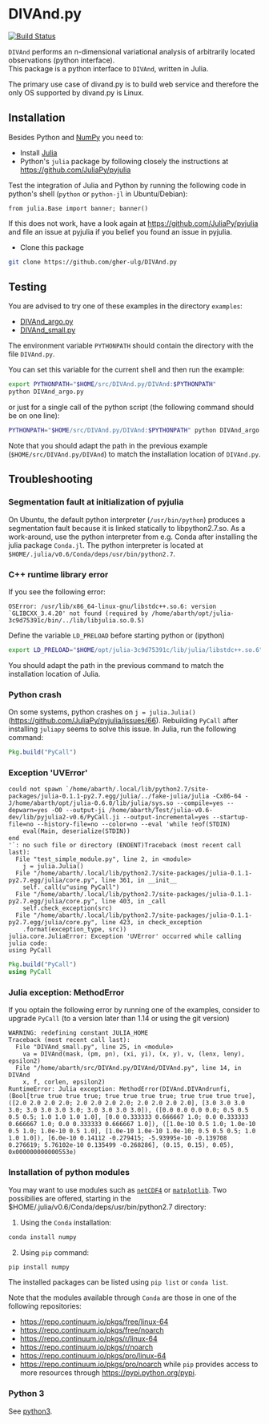 # DIVAnd.py

[![Build Status](https://travis-ci.org/gher-ulg/DIVAnd.py.svg?branch=master)](https://travis-ci.org/gher-ulg/DIVAnd.py)

`DIVAnd` performs an n-dimensional variational analysis of arbitrarily located observations (python interface).<br>
This package is a python interface to `DIVAnd`, written in Julia.

The primary use case of divand.py is to build web service and therefore the only OS supported by divand.py is Linux. 

## Installation

Besides Python and [NumPy](http://www.numpy.org/) you need to:

* Install [Julia](http://julialang.org/downloads/)
* Python's `julia` package by following closely the instructions at https://github.com/JuliaPy/pyjulia


Test the integration of Julia and Python by running the following code in python's shell (`python` or `python-jl` in Ubuntu/Debian):

```
from julia.Base import banner; banner()
```

If this does not work, have a look again at https://github.com/JuliaPy/pyjulia and file an issue at pyjulia if you belief you found an issue in pyjulia.

* Clone this package

```bash
git clone https://github.com/gher-ulg/DIVAnd.py
```

## Testing

You are advised to try one of these examples in the directory `examples`:

* [DIVAnd_argo.py](https://github.com/gher-ulg/DIVAnd.py/blob/master/examples/DIVAnd_argo.py)
* [DIVAnd_small.py](https://github.com/gher-ulg/DIVAnd.py/blob/master/examples/DIVAnd_small.py)

The environment variable `PYTHONPATH` should contain the directory with the file `DIVAnd.py`.

You can set this variable for the current shell and then run the example:

```bash
export PYTHONPATH="$HOME/src/DIVAnd.py/DIVAnd:$PYTHONPATH"
python DIVAnd_argo.py
```

or just for a single call of the python script (the following command should be on one line):

```bash
PYTHONPATH="$HOME/src/DIVAnd.py/DIVAnd:$PYTHONPATH" python DIVAnd_argo.py
```

Note that you should adapt the path in the previous example (`$HOME/src/DIVAnd.py/DIVAnd`) to match the installation location of `DIVAnd.py`.


## Troubleshooting

### Segmentation fault at initialization of pyjulia

On Ubuntu, the default python interpreter (`/usr/bin/python`) produces a segmentation fault because it is linked statically to libpython2.7.so. As a work-around, use the python interpreter from e.g. Conda after installing the julia package `Conda.jl`. The python interpreter is located at `$HOME/.julia/v0.6/Conda/deps/usr/bin/python2.7`.

### C++ runtime library error

If you see the following error:

```
OSError: /usr/lib/x86_64-linux-gnu/libstdc++.so.6: version `GLIBCXX_3.4.20' not found (required by /home/abarth/opt/julia-3c9d75391c/bin/../lib/libjulia.so.0.5)
```

Define the variable `LD_PRELOAD` before starting python or (ipython)

```bash
export LD_PRELOAD="$HOME/opt/julia-3c9d75391c/lib/julia/libstdc++.so.6"
```

You should adapt the path in the previous command to match the installation location of Julia.

### Python crash

On some systems, python crashes on `j = julia.Julia()` (https://github.com/JuliaPy/pyjulia/issues/66). Rebuilding `PyCall` after installing `juliapy` seems to solve this issue. In Julia, run the following command:

```julia
Pkg.build("PyCall")
```

### Exception 'UVError'

```
could not spawn `/home/abarth/.local/lib/python2.7/site-packages/julia-0.1.1-py2.7.egg/julia/../fake-julia/julia -Cx86-64 -J/home/abarth/opt/julia-0.6.0/lib/julia/sys.so --compile=yes --depwarn=yes -O0 --output-ji /home/abarth/Test/julia-v0.6-dev/lib/pyjulia2-v0.6/PyCall.ji --output-incremental=yes --startup-file=no --history-file=no --color=no --eval 'while !eof(STDIN)
    eval(Main, deserialize(STDIN))
end
'`: no such file or directory (ENOENT)Traceback (most recent call last):
  File "test_simple_module.py", line 2, in <module>
    j = julia.Julia()
  File "/home/abarth/.local/lib/python2.7/site-packages/julia-0.1.1-py2.7.egg/julia/core.py", line 361, in __init__
    self._call(u"using PyCall")
  File "/home/abarth/.local/lib/python2.7/site-packages/julia-0.1.1-py2.7.egg/julia/core.py", line 403, in _call
    self.check_exception(src)
  File "/home/abarth/.local/lib/python2.7/site-packages/julia-0.1.1-py2.7.egg/julia/core.py", line 423, in check_exception
    .format(exception_type, src))
julia.core.JuliaError: Exception 'UVError' occurred while calling julia code:
using PyCall
```

```julia
Pkg.build("PyCall")
using PyCall
```

### Julia exception: MethodError

If you optain the following error by running one of the examples, consider to upgrade `PyCall` (to a version later than 1.14 or using the git version)

```
WARNING: redefining constant JULIA_HOME
Traceback (most recent call last):
  File "DIVAnd_small.py", line 25, in <module>
    va = DIVAnd(mask, (pm, pn), (xi, yi), (x, y), v, (lenx, leny), epsilon2)
  File "/home/abarth/src/DIVAnd.py/DIVAnd/DIVAnd.py", line 14, in DIVAnd
    x, f, corlen, epsilon2)
RuntimeError: Julia exception: MethodError(DIVAnd.DIVAndrunfi, (Bool[true true true true; true true true true; true true true true], ([2.0 2.0 2.0 2.0; 2.0 2.0 2.0 2.0; 2.0 2.0 2.0 2.0], [3.0 3.0 3.0 3.0; 3.0 3.0 3.0 3.0; 3.0 3.0 3.0 3.0]), ([0.0 0.0 0.0 0.0; 0.5 0.5 0.5 0.5; 1.0 1.0 1.0 1.0], [0.0 0.333333 0.666667 1.0; 0.0 0.333333 0.666667 1.0; 0.0 0.333333 0.666667 1.0]), ([1.0e-10 0.5 1.0; 1.0e-10 0.5 1.0; 1.0e-10 0.5 1.0], [1.0e-10 1.0e-10 1.0e-10; 0.5 0.5 0.5; 1.0 1.0 1.0]), [6.0e-10 0.14112 -0.279415; -5.93995e-10 -0.139708 0.276619; 5.76102e-10 0.135499 -0.268286], (0.15, 0.15), 0.05), 0x000000000000553e)
```

### Installation of python modules

You may want to use modules such as [`netCDF4`](http://unidata.github.io/netcdf4-python/) or [`matplotlib`](http://matplotlib.org/). Two possibilies are offered, starting in the $HOME/.julia/v0.6/Conda/deps/usr/bin/python2.7 directory:
1. Using the `Conda` installation:
```bash
conda install numpy
```
2. Using `pip` command:
```bash
pip install numpy
```
The installed packages can be listed using `pip list` or `conda list`.

Note that the modules available through `Conda` are those in one of the following repositories:
- https://repo.continuum.io/pkgs/free/linux-64
- https://repo.continuum.io/pkgs/free/noarch
- https://repo.continuum.io/pkgs/r/linux-64
- https://repo.continuum.io/pkgs/r/noarch
- https://repo.continuum.io/pkgs/pro/linux-64
- https://repo.continuum.io/pkgs/pro/noarch
while `pip` provides access to more resources through https://pypi.python.org/pypi.


### Python 3

See [python3](docs/python3.md).

<!--  LocalWords:  DIVAnd py variational PyCall pyjulia cd argo LD
 -->
<!--  LocalWords:  PYTHONPATH PRELOAD runtime
 -->
